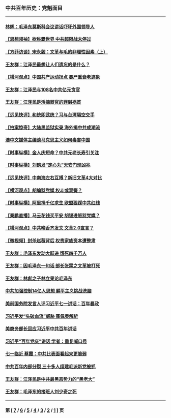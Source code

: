 ### 中共百年历史：党魁面目
---
#### [林辉：毛泽东莫斯科会议讲话吓坏外国领导人](../../pages/nf1176107/n13917931.md?04140430) 
#### [【思想领袖】欲称霸世界 中共超限战未停过](../../pages/nf1176107/n13745142.md?04140430) 
#### [【方菲访谈】宋永毅：文革与毛的非理性因素（上）](../../pages/nf1176107/n13469956.md?04140430) 
#### [王友群：江泽民最想让人们遗忘的是什么？](../../pages/nf1176107/n13408949.md?04140430) 
#### [【横河观点】中国共产运动拐点 暴严重衰老迹象](../../pages/nf1176107/n13388333.md?04140430) 
#### [王友群：江泽民与108名中共亿元贪官](../../pages/nf1176107/n13352358.md?04140430) 
#### [王友群：江泽民是活摘器官的罪魁祸首](../../pages/nf1176107/n13336903.md?04140430) 
#### [【远见快评】和统即武统？习与台湾隔空交手](../../pages/nf1176107/n13297739.md?04140430) 
#### [【拍案惊奇】大陆黑监狱实录 海外揭中共成潮流](../../pages/nf1176107/n13288853.md?04140430) 
#### [澳中文媒体主编谈马克思主义如何毒害中国](../../pages/nf1176107/n13257387.md?04140430) 
#### [【时事纵横】金人庆短命？中共元老长寿引关注](../../pages/nf1176107/n13217934.md?04140430) 
#### [【时事纵横】刘鹤发“定心丸”天安门现凶兆](../../pages/nf1176107/n13215416.md?04140430) 
#### [【远见快评】中南海左右互搏？新旧文革4大对比](../../pages/nf1176107/n13214745.md?04140430) 
#### [【横河观点】胡编怼党媒 权斗或双簧？](../../pages/nf1176107/n13210864.md?04140430) 
#### [【时事纵横】阿里捐千亿求生 欧盟狠踩中共红线](../../pages/nf1176107/n13206431.md?04140430) 
#### [【秦鹏直播】马云花钱买平安 胡锡进怒怼党媒？](../../pages/nf1176107/n13206392.md?04140430) 
#### [【横河观点】中共喉舌齐发文 文革2.0宣言？](../../pages/nf1176107/n13201248.md?04140430) 
#### [【微视频】封杀赵薇背后 权贵家族资本遭整肃](../../pages/nf1176107/n13197798.md?04140430) 
#### [王友群：毛泽东发动大跃进 饿死四千万人](../../pages/nf1176107/n13177158.md?04140430) 
#### [王友群：因毛泽东一句话 部长张霖之文革被打死](../../pages/nf1176107/n13161711.md?04140430) 
#### [王友群：林彪之子林立果论毛泽东](../../pages/nf1176107/n13128622.md?04140430) 
#### [中共加强控制14亿人思想 躺平主义挑战洗脑](../../pages/nf1176107/n13094299.md?04140430) 
#### [美前国务院发言人评习近平七一讲话：百年暴政](../../pages/nf1176107/n13066986.md?04140430) 
#### [习近平发“头破血流”威胁 蓬佩奥解析](../../pages/nf1176107/n13063604.md?04140430) 
#### [美商务部长回应习近平中共百年讲话](../../pages/nf1176107/n13062903.md?04140430) 
#### [习近平“百年党庆”讲话 学者：重复喊口号](../../pages/nf1176107/n13061411.md?04140430) 
#### [七一临近 蔡霞：中共比表面看起来更脆弱](../../pages/nf1176107/n13056418.md?04140430) 
#### [中共百年内部分裂 三十多人组建毛派新党被抓](../../pages/nf1176107/n13044023.md?04140430) 
#### [王友群：江泽民是中共最黑恶势力的“黑老大”](../../pages/nf1176107/n13022180.md?04140430) 
#### [王友群：毛泽东的接班人刘少奇之死](../../pages/nf1176107/n12991772.md?04140430) 

---
#### 第 [ [7](./7.md?04140430) / [6](./6.md?04140430) / [5](./5.md?04140430) / [4](./4.md?04140430) / [3](./3.md?04140430) / [2](./2.md?04140430) / [1](./1.md?04140430) ] 页
